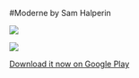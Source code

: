 #Moderne
by Sam Halperin

![](https://raw.githubusercontent.com/shalperin/moderne-android/initial_spike/readme-assets/feature.png)

![](https://raw.githubusercontent.com/shalperin/moderne-android/initial_spike/readme-assets/screenshots.png)

[Download it now on Google Play](https://play.google.com/store/apps/details?id=com.samhalperin.cooperhewitt)

